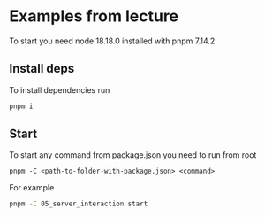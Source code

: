 # Examples from lecture

To start you need node 18.18.0 installed with pnpm 7.14.2

## Install deps

To install dependencies run 

```bash
pnpm i 
```

## Start

To start any command from package.json you need to run from root

`pnpm -C <path-to-folder-with-package.json> <command>`

For example
```bash
pnpm -C 05_server_interaction start
```